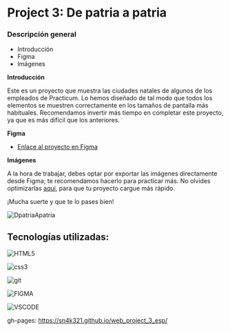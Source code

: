 # Project 3: De patria a patria
### Descripción general    
* Introducción  
* Figma  
* Imágenes  
  
**Introducción**    
  
Este es un proyecto que muestra las ciudades natales de algunos de los empleados de Practicum. Lo hemos diseñado de tal modo que todos los elementos se muestren correctamente en los tamaños de pantalla más habituales. Recomendamos invertir más tiempo en completar este proyecto, ya que es más difícil que los anteriores.     
  
**Figma**  
  
* [Enlace al proyecto en Figma](https://www.figma.com/file/ZW8wxTYTZH2czTTfDMVHWq/WEB%2C-Sprint-3-%3A-De-patria-a-patria-%7C-desktop-%2B-mobile?node-id=0%3A1)  
  
**Imágenes**  
  
A la hora de trabajar, debes optar por exportar las imágenes directamente desde Figma; te recomendamos hacerlo para practicar más. No olvides optimizarlas [aquí](https://tinypng.com/), para que tu proyecto cargue más rápido.   
  
¡Mucha suerte y que te lo pases bien! 

![DpatriaApatria](https://user-images.githubusercontent.com/112779156/198769224-181f67aa-cfb5-4661-b2f2-e2485a958433.png)

## Tecnologías utilizadas:


![HTML5](https://user-images.githubusercontent.com/112779156/194786524-47389beb-4579-45b2-a5b5-be2cc9ae1666.svg)

![css3](https://user-images.githubusercontent.com/112779156/194786722-0e0fc82a-9517-4637-980a-d57f7f721f47.svg)

![git](https://user-images.githubusercontent.com/112779156/194786760-af9cedf6-6c6c-479d-ae72-f79266264e1b.svg)

![FIGMA](https://user-images.githubusercontent.com/112779156/198767882-c358e818-afcd-4315-94d3-d0553f0dfa4a.svg)

![VSCODE](https://user-images.githubusercontent.com/112779156/198768290-22f04b75-8e07-4119-90ca-3c928eb1a214.svg)

gh-pages: https://sn4k321.github.io/web_project_3_esp/

